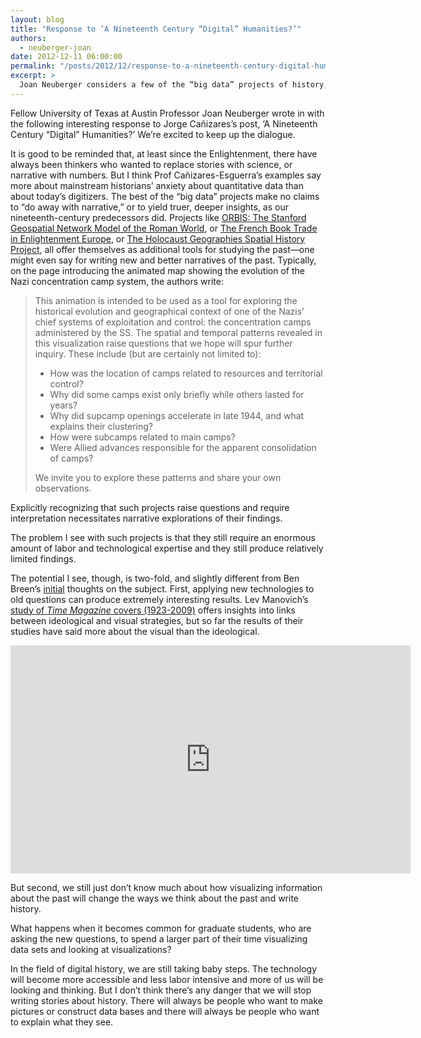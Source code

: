 ```yaml
---
layout: blog
title: "Response to ‘A Nineteenth Century “Digital” Humanities?’"
authors: 
  - neuberger-joan
date: 2012-12-11 06:00:00
permalink: "/posts/2012/12/response-to-a-nineteenth-century-digital-humanities"
excerpt: >
  Joan Neuberger considers a few of the “big data” projects of history, continuing our ongoing conversation on the digital humanities.
---
```

<p class="alternate-voice">
Fellow University of Texas at Austin Professor Joan Neuberger wrote in with the following interesting response to Jorge Cañizares’s post, ‘A Nineteenth Century “Digital” Humanities?’ We’re excited to keep up the dialogue.
</p>

It is good to be reminded that, at least since the Enlightenment, there have always been thinkers who wanted to replace stories with science, or narrative with numbers. But I think Prof Cañizares-Esguerra’s examples say more about mainstream historians’ anxiety about quantitative data than about today’s digitizers. The best of the “big data” projects make no claims to “do away with narrative,” or to yield truer, deeper insights, as our nineteenth-century predecessors did. Projects like [ORBIS: The Stanford Geospatial Network Model of the Roman World](http://orbis.stanford.edu/), or [The French Book Trade in Enlightenment Europe](http://chop.leeds.ac.uk/stn/), or [The Holocaust Geographies Spatial History Project](http://www.stanford.edu/group/spatialhistory/cgi-bin/site/project.php?id=1015), all offer themselves as additional tools for studying the past—one might even say for writing new and better narratives of the past. Typically, on the page introducing the animated map showing the evolution of the Nazi concentration camp system, the authors write: 

> This animation is intended to be used as a tool for exploring the historical evolution and geographical context of one of the Nazis’ chief systems of exploitation and control: the concentration camps administered by the SS. The spatial and temporal patterns revealed in this visualization raise questions that we hope will spur further inquiry. These include (but are certainly not limited to):
>
> - How was the location of camps related to resources and territorial control?
> - Why did some camps exist only briefly while others lasted for years?
> - Why did supcamp openings accelerate in late 1944, and what explains their clustering?
> - How were subcamps related to main camps?
> - Were Allied advances responsible for the apparent consolidation of camps?
>
> We invite you to explore these patterns and share your own observations.

Explicitly recognizing that such projects raise questions and require interpretation necessitates narrative explorations of their findings.

The problem I see with such projects is that they still require an enormous amount of labor and technological expertise and they still produce relatively limited findings.

The potential I see, though, is two-fold, and slightly different from Ben Breen’s [initial](http://theappendix.net/blog/2012/11/tempora-mutantur:-between-experimental-and-narrative-history) thoughts on the subject. First, applying new technologies to old questions can produce extremely interesting results. Lev Manovich’s [study of _Time Magazine_ covers (1923-2009)](http://www.youtube.com/watch?v=d_OceOpCmf8)  offers insights into links between ideological and visual strategies, but so far the results of their studies have said more about the visual than the ideological.

<iframe width="640" height="365" src="http://www.youtube.com/embed/d_OceOpCmf8" frameborder="0" allowfullscreen></iframe>

But second, we still just don’t know much about how visualizing information about the past will change the ways we think about the past and write history. 

What happens when it becomes common for graduate students, who are asking the new questions, to spend a larger part of their time visualizing data sets and looking at visualizations?

In the field of digital history, we are still taking baby steps. The technology will become more accessible and less labor intensive and more of us will be looking and thinking. But I don’t think there’s any danger that we will stop writing stories about history. There will always be people who want to make pictures or construct data bases and there will always be people who want to explain what they see.